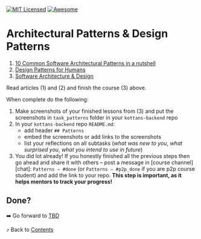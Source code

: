 [![MIT Licensed][icon-mit]][license]
[![Awesome][icon-awesome]][awesome]
&nbsp;&nbsp;&nbsp;&nbsp;&nbsp;&nbsp;

# Architectural Patterns & Design Patterns

1. [10 Common Software Architectural Patterns in a nutshell](https://towardsdatascience.com/10-common-software-architectural-patterns-in-a-nutshell-a0b47a1e9013)
1. [Design Patterns for Humans](https://github.com/kamranahmedse/design-patterns-for-humans)
1. [Software Architecture & Design](https://www.udacity.com/course/software-architecture-design--ud821)

Read articles (1) and (2) and finish the course (3) above.

When complete do the following:
1. Make screenshots of your finished lessons from (3)
   and put the screenshots in `task_patterns` folder in
   your `kottans-backend` repo
1. In your `kottans-backend` repo `README.md`:
   * add header `## Patterns`
   * embed the screenshots or add links to the screenshots
   * list your reflections on all subtasks
     (_what was new to you_, _what surprised you_, _what you intend to use in future_)
1. You did lot already! If you honestly finished all the previous steps then go ahead
   and share it with others –
   post a message in [course channel][chat]:
   `Patterns — #done` (or `Patterns — #p2p_done` if you are p2p course student) and add the link to your repo. **This step is important, as it helps mentors to track your progress!**

## Done?

➡️ Go forward to [TBD](tbd.md)

⤴️ Back to [Contents](../contents.md)

[icon-chat]: https://img.shields.io/badge/chat-on%20telegram-blue.svg
[icon-mit]: https://img.shields.io/badge/license-MIT-blue.svg
[icon-awesome]: https://cdn.rawgit.com/sindresorhus/awesome/d7305f38d29fed78fa85652e3a63e154dd8e8829/media/badge.svg
[license]: https://github.com/Kottans/web/blob/master/LICENSE.md
[awesome]: https://github.com/sindresorhus/awesome#front-end-development
[node]: ../img/node.png
[go]: ../img/go.png